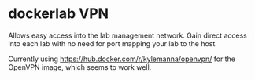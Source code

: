 # dockerlab VPN
Allows easy access into the lab management network. Gain direct access into each lab with no need for port mapping your lab to the host.

Currently using https://hub.docker.com/r/kylemanna/openvpn/ for the OpenVPN image, which seems to work well.
